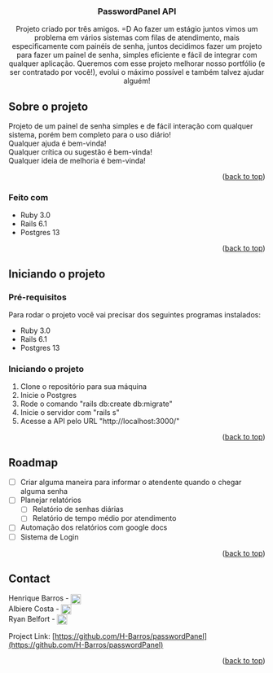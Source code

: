 <div id="top"></div>

<h3 align="center">PasswordPanel API</h3>

  <p align="center">
    Projeto criado por três amigos. =D
    Ao fazer um estágio juntos vimos um problema em vários sistemas com filas de atendimento, mais especificamente com painéis de senha, juntos decidimos fazer um projeto para fazer um painel de senha, simples eficiente e fácil de integrar com qualquer aplicação.
    Queremos com esse projeto melhorar nosso portfólio (e ser contratado por você!), evolui o máximo possível e também talvez ajudar alguém!
  </p>

## Sobre o projeto

Projeto de um painel de senha simples e de fácil interação com qualquer sistema, porém bem completo para o uso diário! <br>
Qualquer ajuda é bem-vinda!<br>
Qualquer crítica ou sugestão é bem-vinda!<br>
Qualquer ideia de melhoria é bem-vinda!

<p align="right">(<a href="#top">back to top</a>)</p>



### Feito com

* Ruby 3.0
* Rails 6.1
* Postgres 13

<p align="right">(<a href="#top">back to top</a>)</p>



<!-- GETTING STARTED -->
## Iniciando o projeto

### Pré-requisitos

Para rodar o projeto você vai precisar dos seguintes programas instalados:

* Ruby 3.0
* Rails 6.1
* Postgres 13

### Iniciando o projeto

1. Clone o repositório para sua máquina
2. Inicie o Postgres
3. Rode o comando "rails db:create db:migrate"
4. Inicie o servidor com "rails s"
5. Acesse a API pelo URL "http://localhost:3000/"

<p align="right">(<a href="#top">back to top</a>)</p>

<!-- ROADMAP -->
## Roadmap

- [ ] Criar alguma maneira para informar o atendente quando o chegar alguma senha
- [ ] Planejar relatórios
  - [ ] Relatório de senhas diárias
  - [ ] Relatório de tempo médio por atendimento
- [ ] Automação dos relatórios com google docs
- [ ] Sistema de Login

<p align="right">(<a href="#top">back to top</a>)</p>


<!-- CONTACT -->
## Contact

Henrique Barros - <a href="https://www.linkedin.com/in/henrique-barros-71b006214/" target="blank"><img align="center" src="https://cdn.jsdelivr.net/npm/simple-icons@3.0.1/icons/linkedin.svg" alt="Barros" height="20" width="20" /></a><br>
Albiere Costa - <a href="https://www.linkedin.com/in/albiere-costa-a94306145/" target="blank"><img align="center" src="https://cdn.jsdelivr.net/npm/simple-icons@3.0.1/icons/linkedin.svg" alt="Barros" height="20" width="20" /></a><br>
Ryan Belfort - <a href="https://www.linkedin.com/in/ryan-henrique-assis-b751581b4/" target="blank"><img align="center" src="https://cdn.jsdelivr.net/npm/simple-icons@3.0.1/icons/linkedin.svg" alt="Barros" height="20" width="20" /></a><br>

Project Link: [https://github.com/H-Barros/passwordPanel](https://github.com/H-Barros/passwordPanel)

<p align="right">(<a href="#top">back to top</a>)</p>



<!-- MARKDOWN LINKS & IMAGES -->
<!-- https://www.markdownguide.org/basic-syntax/#reference-style-links -->
[contributors-shield]: https://img.shields.io/github/contributors/github_username/repo_name.svg?style=for-the-badge
[contributors-url]: https://github.com/github_username/repo_name/graphs/contributors
[forks-shield]: https://img.shields.io/github/forks/github_username/repo_name.svg?style=for-the-badge
[forks-url]: https://github.com/github_username/repo_name/network/members
[stars-shield]: https://img.shields.io/github/stars/github_username/repo_name.svg?style=for-the-badge
[stars-url]: https://github.com/github_username/repo_name/stargazers
[issues-shield]: https://img.shields.io/github/issues/github_username/repo_name.svg?style=for-the-badge
[issues-url]: https://github.com/github_username/repo_name/issues
[license-shield]: https://img.shields.io/github/license/github_username/repo_name.svg?style=for-the-badge
[license-url]: https://github.com/github_username/repo_name/blob/master/LICENSE.txt
[linkedin-shield]: https://img.shields.io/badge/-LinkedIn-black.svg?style=for-the-badge&logo=linkedin&colorB=555
[linkedin-url]: https://linkedin.com/in/linkedin_username
[product-screenshot]: images/screenshot.png
